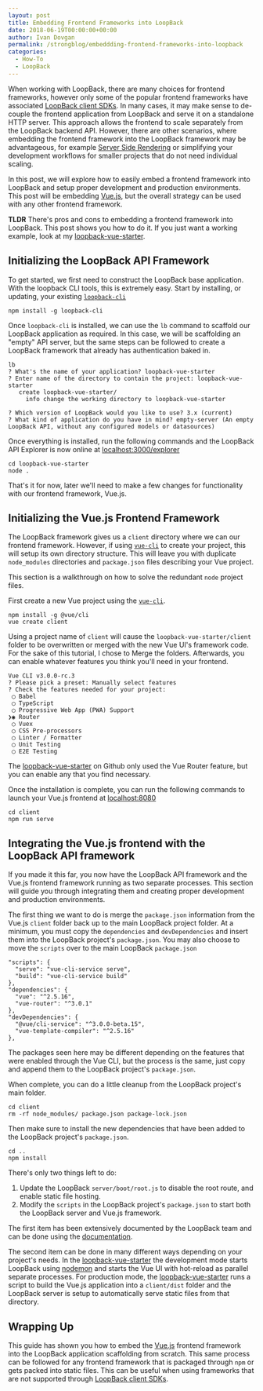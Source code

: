 ```yaml
---
layout: post
title: Embedding Frontend Frameworks into LoopBack
date: 2018-06-19T00:00:00+00:00
author: Ivan Dovgan
permalink: /strongblog/embeddding-frontend-frameworks-into-loopback
categories:
  - How-To
  - LoopBack
---
```


When working with LoopBack, there are many choices for frontend frameworks, however only some of the popular frontend frameworks have associated [LoopBack client SDKs](https://loopback.io/doc/en/lb3/Client-SDKs.html). In many cases, it may make sense to de-couple the frontend application from LoopBack and serve it on a standalone HTTP server. This approach allows the frontend to scale separately from the LoopBack backend API. However, there are other scenarios, where embedding the frontend framework into the LoopBack framework may be advantageous, for example [Server Side Rendering](https://ssr.vuejs.org/) or simplifying your development workflows for smaller projects that do not need individual scaling. 

In this post, we will explore how to easily embed a frontend framework into LoopBack and setup proper development and production environments. This post will be embedding [Vue.js](https://vuejs.org/), but the overall strategy can be used with any other frontend framework.

**TLDR** There's pros and cons to embedding a frontend framework into LoopBack. This post shows you how to do it. If you just want a working example, look at my [loopback-vue-starter](https://github.com/ivandov/loopback-vue-starter).

## Initializing the LoopBack API Framework
To get started, we first need to construct the LoopBack base application. With the loopback CLI tools, this is extremely easy. Start by installing, or updating, your existing [`loopback-cli`](https://www.npmjs.com/package/loopback-cli)

```
npm install -g loopback-cli
```

Once `loopback-cli` is installed, we can use the `lb` command to scaffold our LoopBack application as required. In this case, we will be scaffolding an "empty" API server, but the same steps can be followed to create a LoopBack framework that already has authentication baked in.

```
lb
? What's the name of your application? loopback-vue-starter
? Enter name of the directory to contain the project: loopback-vue-starter
   create loopback-vue-starter/
     info change the working directory to loopback-vue-starter

? Which version of LoopBack would you like to use? 3.x (current)
? What kind of application do you have in mind? empty-server (An empty LoopBack API, without any configured models or datasources)
```

Once everything is installed, run the following commands and the LoopBack API Explorer is now online at [localhost:3000/explorer](http://localhost:3000/explorer/)

```
cd loopback-vue-starter 
node .
```

That's it for now, later we'll need to make a few changes for functionality with our frontend framework, Vue.js.

## Initializing the Vue.js Frontend Framework
The LoopBack framework gives us a `client` directory where we can our frontend framework. However, if using [`vue-cli`](https://cli.vuejs.org/) to create your project, this will setup its own directory structure. This will leave you with duplicate `node_modules` directories and `package.json` files describing your Vue project.

This section is a walkthrough on how to solve the redundant `node` project files.

First create a new Vue project using the [`vue-cli`](https://cli.vuejs.org/). 

```
npm install -g @vue/cli
vue create client
```

Using a project name of `client` will cause the `loopback-vue-starter/client` folder to be overwritten or merged with the new Vue UI's framework code. For the sake of this tutorial, I chose to Merge the folders. Afterwards, you can enable whatever features you think you'll need in your frontend. 

```
Vue CLI v3.0.0-rc.3
? Please pick a preset: Manually select features
? Check the features needed for your project:
 ◯ Babel
 ◯ TypeScript
 ◯ Progressive Web App (PWA) Support
❯◉ Router
 ◯ Vuex
 ◯ CSS Pre-processors
 ◯ Linter / Formatter
 ◯ Unit Testing
 ◯ E2E Testing
```

The [loopback-vue-starter](https://github.com/ivandov/loopback-vue-starter) on Github only used the Vue Router feature, but you can enable any that you find necessary.

Once the installation is complete, you can run the following commands to launch your Vue.js frontend at [localhost:8080](http://localhost:8080)

```
cd client
npm run serve
```

## Integrating the Vue.js frontend with the LoopBack API framework
If you made it this far, you now have the LoopBack API framework and the Vue.js frontend framework running as two separate processes. This section will guide you through integrating them and creating proper development and production environments.

The first thing we want to do is merge the `package.json` information from the Vue.js `client` folder back up to the main LoopBack project folder. At a minimum, you must copy the `dependencies` and `devDependencies` and insert them into the LoopBack project's `package.json`. You may also choose to move the `scripts` over to the main LoopBack `package.json`

```
"scripts": {
  "serve": "vue-cli-service serve",
  "build": "vue-cli-service build"
},
"dependencies": {
  "vue": "^2.5.16",
  "vue-router": "^3.0.1"
},
"devDependencies": {
  "@vue/cli-service": "^3.0.0-beta.15",
  "vue-template-compiler": "^2.5.16"
},
```

The packages seen here may be different depending on the features that were enabled through the Vue CLI, but the process is the same, just copy and append them to the LoopBack project's `package.json`.

When complete, you can do a little cleanup from the LoopBack project's main folder. 

```
cd client
rm -rf node_modules/ package.json package-lock.json
```

Then make sure to install the new dependencies that have been added to the LoopBack project's `package.json`.

```
cd ..
npm install
```

There's only two things left to do:
1. Update the LoopBack `server/boot/root.js` to disable the root route, and enable static file hosting. 
1. Modify the `scripts` in the LoopBack project's `package.json` to start both the LoopBack server and Vue.js framework.


The first item has been extensively documented by the LoopBack team and can be done using the [documentation](https://loopback.io/doc/en/lb3/Add-a-static-web-page.html).

The second item can be done in many different ways depending on your project's needs. In the [loopback-vue-starter](https://github.com/ivandov/loopback-vue-starter) the development mode starts LoopBack using [nodemon](https://www.npmjs.com/package/nodemon) and starts the Vue UI with hot-reload as parallel separate processes. For production mode, the [loopback-vue-starter](https://github.com/ivandov/loopback-vue-starter) runs a script to build the Vue.js application into a `client/dist` folder and the LoopBack server is setup to automatically serve static files from that directory.

## Wrapping Up
This guide has shown you how to embed the [Vue.js](https://vuejs.org/) frontend framework into the LoopBack application scaffolding from scratch. This same process can be followed for any frontend framework that is packaged through `npm` or gets packed into static files. This can be useful when using frameworks that are not supported through [LoopBack client SDKs](https://loopback.io/doc/en/lb3/Client-SDKs.html). 